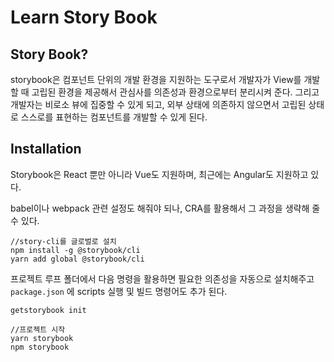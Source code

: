 # Learn Story Book

## Story Book?

storybook은 컴포넌트 단위의 개발 환경을 지원하는 도구로서 개발자가 View를 개발할 때 고립된 환경을 제공해서 관심사를 의존성과 환경으로부터 분리시켜 준다. 그리고 개발자는 비로소 뷰에 집중할 수 있게 되고, 외부 상태에 의존하지 않으면서 고립된 상태로 스스로를 표현하는 컴포넌트를 개발할 수 있게 된다.

## Installation

Storybook은 React 뿐만 아니라 Vue도 지원하며, 최근에는 Angular도 지원하고 있다.

babel이나 webpack 관련 설정도 해줘야 되나, CRA를 활용해서 그 과정을 생략해 줄 수 있다.

```
//story-cli를 글로벌로 설치
npm install -g @storybook/cli
yarn add global @storybook/cli
```

프로젝트 루프 폴더에서 다음 명령을 활용하면 필요한 의존성을 자동으로 설치해주고 `package.json` 에 scripts 실행 및 빌드 명령어도 추가 된다.

```
getstorybook init

//프로젝트 시작
yarn storybook
npm storybook
```

